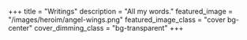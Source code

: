 +++
title = "Writings"
description = "All my words."
featured_image = "/images/heroim/angel-wings.png"
featured_image_class = "cover bg-center"
cover_dimming_class = "bg-transparent"
+++

